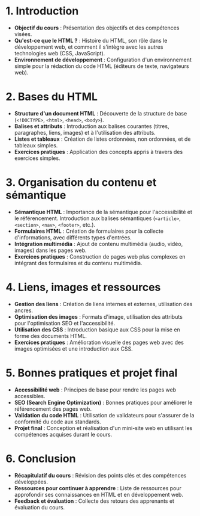
# 1. Introduction
- **Objectif du cours** : Présentation des objectifs et des compétences visées.
- **Qu'est-ce que le HTML ?** : Histoire du HTML, son rôle dans le développement web, et comment il s'intègre avec les autres technologies web (CSS, JavaScript).
- **Environnement de développement** : Configuration d'un environnement simple pour la rédaction du code HTML (éditeurs de texte, navigateurs web).

# 2. Bases du HTML
- **Structure d'un document HTML** : Découverte de la structure de base (`<!DOCTYPE>`, `<html>`, `<head>`, `<body>`).
- **Balises et attributs** : Introduction aux balises courantes (titres, paragraphes, liens, images) et à l'utilisation des attributs.
- **Listes et tableaux** : Création de listes ordonnées, non ordonnées, et de tableaux simples.
- **Exercices pratiques** : Application des concepts appris à travers des exercices simples.

# 3. Organisation du contenu et sémantique
- **Sémantique HTML** : Importance de la sémantique pour l'accessibilité et le référencement. Introduction aux balises sémantiques (`<article>`, `<section>`, `<nav>`, `<footer>`, etc.).
- **Formulaires HTML** : Création de formulaires pour la collecte d'informations, avec différents types d'entrées.
- **Intégration multimédia** : Ajout de contenu multimédia (audio, vidéo, images) dans les pages web.
- **Exercices pratiques** : Construction de pages web plus complexes en intégrant des formulaires et du contenu multimédia.

# 4. Liens, images et ressources
- **Gestion des liens** : Création de liens internes et externes, utilisation des ancres.
- **Optimisation des images** : Formats d'image, utilisation des attributs pour l'optimisation SEO et l'accessibilité.
- **Utilisation des CSS** : Introduction basique aux CSS pour la mise en forme des documents HTML.
- **Exercices pratiques** : Amélioration visuelle des pages web avec des images optimisées et une introduction aux CSS.

# 5. Bonnes pratiques et projet final
- **Accessibilité web** : Principes de base pour rendre les pages web accessibles.
- **SEO (Search Engine Optimization)** : Bonnes pratiques pour améliorer le référencement des pages web.
- **Validation du code HTML** : Utilisation de validateurs pour s'assurer de la conformité du code aux standards.
- **Projet final** : Conception et réalisation d'un mini-site web en utilisant les compétences acquises durant le cours.

# 6. Conclusion
- **Récapitulatif du cours** : Révision des points clés et des compétences développées.
- **Ressources pour continuer à apprendre** : Liste de ressources pour approfondir ses connaissances en HTML et en développement web.
- **Feedback et évaluation** : Collecte des retours des apprenants et évaluation du cours.